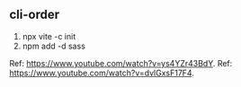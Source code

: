 ##  cli-order
1.  npx vite -c init
2.  npm add -d sass

Ref: https://www.youtube.com/watch?v=ys4YZr43BdY.
Ref: https://www.youtube.com/watch?v=dvlGxsF17F4.